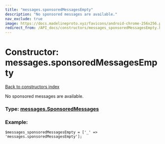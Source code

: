 ```yaml
---
title: "messages.sponsoredMessagesEmpty"
description: "No sponsored messages are available."
nav_exclude: true
image: https://docs.madelineproto.xyz/favicons/android-chrome-256x256.png
redirect_from: /API_docs/constructors/messages_sponsoredMessagesEmpty.html
---
```

# Constructor: messages.sponsoredMessagesEmpty  
[Back to constructors index](/API_docs/constructors/index.html)



No sponsored messages are available.




### Type: [messages.SponsoredMessages](/API_docs/types/messages.SponsoredMessages.html)


### Example:

```
$messages_sponsoredMessagesEmpty = ['_' => 'messages.sponsoredMessagesEmpty'];
```  
